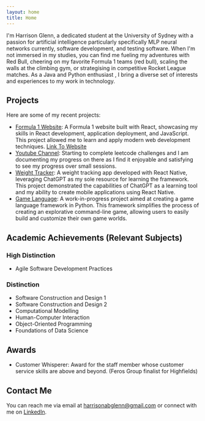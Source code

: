 ```yaml
---
layout: home
title: Home
---
```


I'm Harrison Glenn, a dedicated student at the University of Sydney with a passion for artificial intelligence particularly specifically MLP neural networks currently, software development, and testing software. When I'm not immersed in my studies, you can find me fueling my adventures with Red Bull, cheering on my favorite Formula 1 teams (red bull), scaling the walls at the climbing gym, or strategising in competitive Rocket League matches. As a Java and Python enthusiast , I bring a diverse set of interests and experiences to my work in technology.

## Projects

Here are some of my recent projects:

- [Formula 1 Website](https://github.com/Harrymanual/Formula_1_Website_React): A Formula 1 website built with React, showcasing my skills in React development, application deployment, and JavaScript. This project allowed me to learn and apply modern web development techniques. [Link To Website](https://harry-formula-1.onrender.com/)
- [Youtube Channel](https://www.youtube.com/@harryglenn6874/videos): Starting to complete leetcode challenges and I am documenting my progress on there as I find it enjoyable and satisfying to see my progress over small sessions.
- [Weight Tracker](https://github.com/Harrymanual/Weight-Tracker): A weight tracking app developed with React Native, leveraging ChatGPT as my sole resource for learning the framework. This project demonstrated the capabilities of ChatGPT as a learning tool and my ability to create mobile applications using React Native.
- [Game Language](https://github.com/Harrymanual/gamelanguage): A work-in-progress project aimed at creating a game language framework in Python. This framework simplifies the process of creating an explorative command-line game, allowing users to easily build and customize their own game worlds.

## Academic Achievements (Relevant Subjects)

### High Distinction
- Agile Software Development Practices

### Distinction
- Software Construction and Design 1
- Software Construction and Design 2
- Computational Modelling
- Human-Computer Interaction
- Object-Oriented Programming
- Foundations of Data Science

## Awards
- Customer Whisperer: Award for the staff member whose customer service skills are above and beyond. (Feros Group finalist for Highfields)

## Contact Me

You can reach me via email at [harrisonabglenn@gmail.com](mailto:harrisonabglenn@gmail.com) or connect with me on [LinkedIn](https://www.linkedin.com/in/harrison-glenn-556378244/).